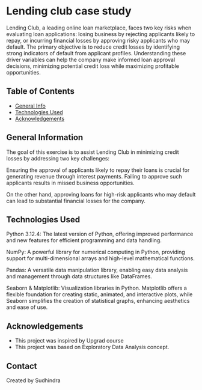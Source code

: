 # Lending club case study
Lending Club, a leading online loan marketplace, faces two key risks when evaluating loan applications: losing business by rejecting applicants likely to repay, or incurring financial losses by approving risky applicants who may default. The primary objective is to reduce credit losses by identifying strong indicators of default from applicant profiles. Understanding these driver variables can help the company make informed loan approval decisions, minimizing potential credit loss while maximizing profitable opportunities.


## Table of Contents
* [General Info](#general-information)
* [Technologies Used](#technologies-used)
* [Acknowledgements](#acknowledgements)

<!-- You can include any other section that is pertinent to your problem -->

## General Information
The goal of this exercise is to assist Lending Club in minimizing credit losses by addressing two key challenges:

Ensuring the approval of applicants likely to repay their loans is crucial for generating revenue through interest payments. Failing to approve such applicants results in missed business opportunities.

On the other hand, approving loans for high-risk applicants who may default can lead to substantial financial losses for the company.

<!-- You don't have to answer all the questions - just the ones relevant to your project. -->


## Technologies Used
Python 3.12.4: The latest version of Python, offering improved performance and new features for efficient programming and data handling.

NumPy: A powerful library for numerical computing in Python, providing support for multi-dimensional arrays and high-level mathematical functions.

Pandas: A versatile data manipulation library, enabling easy data analysis and management through data structures like DataFrames.

Seaborn & Matplotlib: Visualization libraries in Python. Matplotlib offers a flexible foundation for creating static, animated, and interactive plots, while Seaborn simplifies the creation of statistical graphs, enhancing aesthetics and ease of use.

## Acknowledgements
- This project was inspired by Upgrad course
- This project was based on Exploratory Data Analysis concept.


## Contact
Created by Sudhindra
